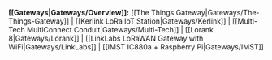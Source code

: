**[[Gateways|Gateways/Overview]]:**
[[The Things Gateway|Gateways/The-Things-Gateway]] |
[[Kerlink LoRa IoT Station|Gateways/Kerlink]] |
[[Multi-Tech MultiConnect Conduit|Gateways/Multi-Tech]] |
[[Lorank 8|Gateways/Lorank]] |
[[LinkLabs LoRaWAN Gateway with WiFi|Gateways/LinkLabs]] |
[[IMST IC880a + Raspberry Pi|Gateways/IMST]]
